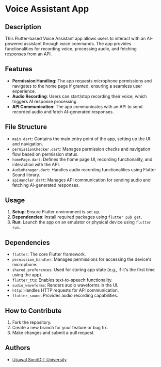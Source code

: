 # Voice Assistant App

## Description

This Flutter-based Voice Assistant app allows users to interact with an AI-powered assistant through voice commands. The app provides functionalities for recording voice, processing audio, and fetching responses from an API.

## Features

- **Permission Handling**: The app requests microphone permissions and navigates to the home page if granted, ensuring a seamless user experience.
- **Audio Recording**: Users can start/stop recording their voice, which triggers AI response processing.
- **API Communication**: The app communicates with an API to send recorded audio and fetch AI-generated responses.

## File Structure

- `main.dart`: Contains the main entry point of the app, setting up the UI and navigation.
- `permissionChecker.dart`: Manages permission checks and navigation flow based on permission status.
- `homePage.dart`: Defines the home page UI, recording functionality, and interaction with the API.
- `AudioManager.dart`: Handles audio recording functionalities using Flutter Sound library.
- `apiHandler.dart`: Manages API communication for sending audio and fetching AI-generated responses.

## Usage

1. **Setup**: Ensure Flutter environment is set up.
2. **Dependencies**: Install required packages using `flutter pub get`.
3. **Run**: Launch the app on an emulator or physical device using `flutter run`.

## Dependencies

- `flutter`: The core Flutter framework.
- `permission_handler`: Manages permissions for accessing the device's microphone.
- `shared_preferences`: Used for storing app state (e.g., if it's the first time using the app).
- `flutter_tts`: Enables text-to-speech functionality.
- `audio_waveforms`: Renders audio waveforms in the UI.
- `http`: Handles HTTP requests for API communication.
- `flutter_sound`: Provides audio recording capabilities.

## How to Contribute

1. Fork the repository.
2. Create a new branch for your feature or bug fix.
3. Make changes and submit a pull request.

## Authors

- [Ujjawal Soni/DIT University](https://github.com/us2002)

